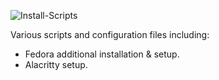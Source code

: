 ![Install-Scripts](https://github.com/ZooterOne/Install-Scripts/assets/143575961/32bb4931-d42b-4d21-82c9-021b2ba8b4f9)

Various scripts and configuration files including:
  * Fedora additional installation & setup.
  * Alacritty setup.

